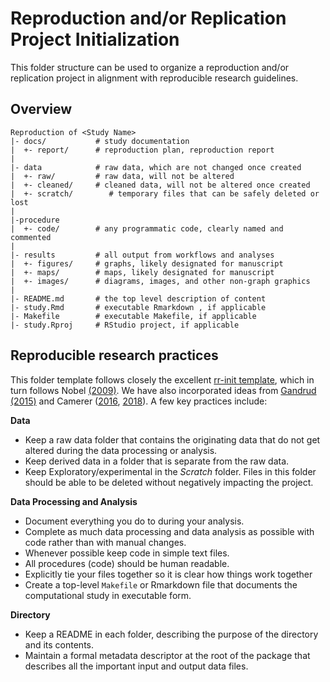# Reproduction and/or Replication Project Initialization
This folder structure can be used to organize a reproduction and/or replication project in alignment with reproducible research guidelines.

## Overview
    
    Reproduction of <Study Name>
    |- docs/           # study documentation
    |  +- report/      # reproduction plan, reproduction report
    |
    |- data            # raw data, which are not changed once created
    |  +- raw/         # raw data, will not be altered
    |  +- cleaned/     # cleaned data, will not be altered once created
    |  +- scratch/        # temporary files that can be safely deleted or lost
    |
    |-procedure
    |  +- code/        # any programmatic code, clearly named and commented
    |
    |- results         # all output from workflows and analyses
    |  +- figures/     # graphs, likely designated for manuscript
    |  +- maps/        # maps, likely designated for manuscript  
    |  +- images/      # diagrams, images, and other non-graph graphics
    |
    |- README.md       # the top level description of content
    |- study.Rmd       # executable Rmarkdown , if applicable
    |- Makefile        # executable Makefile, if applicable
    |- study.Rproj     # RStudio project, if applicable

## Reproducible research practices
This folder template follows closely the excellent [rr-init template](https://github.com/Reproducible-Science-Curriculum/rr-init), which in turn follows Nobel [(2009)](https://journals.plos.org/ploscompbiol/article?id=10.1371/journal.pcbi.1000424). We have also incorporated ideas from [Gandrud (2015)](http://christophergandrud.github.io/RepResR-RStudio/) and Camerer ([2016](https://osf.io/pfdyw/), [2018](https://osf.io/bzm54/)). A few key practices include:

**Data**
- Keep a raw data folder that contains the originating data that do not get altered during the data processing or analysis.
- Keep derived data in a folder that is separate from the raw data.
- Keep Exploratory/experimental in the *Scratch* folder. Files in this folder should be able to be deleted without negatively impacting the project.  

**Data Processing and Analysis**
- Document everything you do to during your analysis.
- Complete as much data processing and data analysis as possible with code rather than with manual changes.
- Whenever possible keep code in simple text files.
- All procedures (code) should be human readable.
- Explicitly tie your files together so it is clear how things work together
- Create a top-level `Makefile` or Rmarkdown file that documents the computational study in executable form.

**Directory**
- Keep a README in each folder, describing the purpose of the directory and its contents.
- Maintain a formal metadata descriptor at the root of the package that describes all the important input and output data files.
